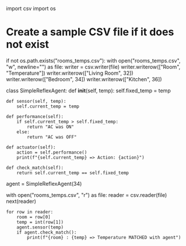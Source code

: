 import csv
import os

# Create a sample CSV file if it does not exist
if not os.path.exists("rooms_temps.csv"):
    with open("rooms_temps.csv", "w", newline="") as file:
        writer = csv.writer(file)
        writer.writerow(["Room", "Temperature"])
        writer.writerow(["Living Room", 32])
        writer.writerow(["Bedroom", 34])
        writer.writerow(["Kitchen", 36])

class SimpleReflexAgent:
    def __init__(self, temp):
        self.fixed_temp = temp

    def sensor(self, temp):
        self.current_temp = temp

    def performance(self):
        if self.current_temp > self.fixed_temp:
            return "AC was ON"
        else:
            return "AC was OFF"

    def actuator(self):
        action = self.performance()
        print(f"{self.current_temp} => Action: {action}")

    def check_match(self):
        return self.current_temp == self.fixed_temp


agent = SimpleReflexAgent(34)

with open("rooms_temps.csv", "r") as file:
    reader = csv.reader(file)
    next(reader)  

    for row in reader:
        room = row[0]
        temp = int(row[1])
        agent.sensor(temp)
        if agent.check_match(): 
            print(f"{room} : {temp} => Temperature MATCHED with agent")
